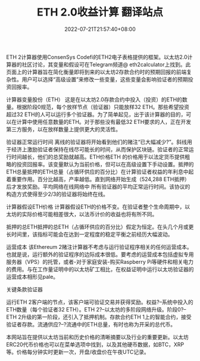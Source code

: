 ﻿---
weight: 
title: "ETH 2.0收益计算 翻译站点"
description: "计算ETH2.0 POS抵押挖矿收益"
date: 2022-07-21T21:57:40+08:00
lastmod: 2022-07-21T16:45:40+08:00
draft: false
authors: ["MineW"]
featuredImage: "eth-2-0shouyijisuan.png"
link: "https://ethereumprice.org/"
tags: ["数据分析","ETH 2.0收益计算 翻译站点"]
categories: ["navigation"]
navigation: ["数据分析"]
lightgallery: true
toc: true
pinned: false
recommend: false
recommend1: false
---
ETH 2计算器使用ConsenSys Codefi的ETH2电子表格提供的框架。以太坊2.0计算器的社区讨论，其变量和假设可在Telegram频道@ eth2calculator上找到。此页面上的计算器旨在简化衡量即将到来的以太坊2存款合约时的预期回报的前端复杂性。用户可以选择“高级设置”来修改一些变量，这些变量会影响验证者的预期投资回报率。

计算器变量股份（ETH）
这是在以太坊2.0存款合约中投入（投资）的ETH的数量。根据阶段0规范，每个放样节点（验证器）只能放样32 ETH。那些希望投资超过32 ETH的人可以运行多个验证器。为了简单起见，出于该计算器的目的，可以在计算中使用任意数量的ETH。对于那些没有最低32 ETH要求的人，正在开发第三方服务，以在放样数量上提供更大的灵活性。

验证器正常运行时间
离线的验证器将开始看到他们的赌注“已大幅减少?”。斜线用于经济上激励验证者保持在线尽可能长的时间，从而保护区块链。验证者的正常运行时间越长，他们的总奖励就越高。ETH价格ETH
的价格用于以法定货币提供粗略的投资回报率。该变量默认为当前价格，但可以在高级设置下手动设置。抵押的ETH总量抵押的ETH总量（占循环供应的百分比）在计算验证者权益的年利息中起着重要作用。百分比越高，产率越低。直到网络开始生成（524,288 ETH抵押）后才发放奖励。平均网络在线网络中
所有验证器的平均正常运行时间。该协议的构造方式使得至少2/3的验证器将始终在线。

计算器假设ETH价格
计算器假设ETH的价格不变。在验证者整个生命周期中，以太坊的实际价格可能相差很大，以法币计价的收益也将有所不同。

抵押的总ETH抵押的总ETH（占循环供应的百分比）假定为恒定。在头几个月或更长时间里，该指标可能会在达到一定程度的稳定平衡之前经历大幅波动。

运营成本
该Ethereum 2赌注计算器不考虑与运行验证程序相关的任何运营成本。也就是说，运行额外的验证程序的边际成本很低。要考虑的运营成本包括虚拟专用服务器（VPS）的托管，或者-对于家庭安装-购买Raspberry Pi等硬件和相关电力的费用。与在工作量证明中的以太坊矿工相比，在权益证明中运行以太坊验证器的运营成本相形见pale。

关键条款验证器

运行ETH 2客户端的节点，该客户端可验证交易并获得奖励。权益?–系统中投入的ETH数量（每个验证者32 ETH）。ETH 2?–以太坊的多阶段网络升级。阶段0?– ETH 2升级的第一阶段，还引入了抵押机制。存款合约ETH 1上的智能合约，接受验证者存款。流通供应?–?流通中的ETH总量，有时也称为开采的总代币。

本网站旨在提供以太坊当前和历史价格的清晰摘要以及行业的重要更新。以太坊ERC20代币价格也可以在菜单选项中找到，以及其他硬币数据，如BTC，XRP等。价格每分钟实时更新一次，开盘/收盘价在午夜UTC记录。